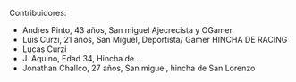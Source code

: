 Contribuidores:
* Andres Pinto, 43 años, San miguel Ajecrecista y OGamer
* Luis Curzi, 21 años, San Miguel, Deportista/ Gamer HINCHA DE RACING
* Lucas Curzi
* J. Aquino, Edad 34, Hincha de ...
* Jonathan Challco, 27 años, San miguel, hincha de San Lorenzo